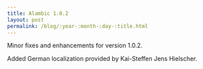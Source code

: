 ```yaml
---
title: Alambic 1.0.2
layout: post
permalink: /blog/:year-:month-:day-:title.html
---
```


Minor fixes and enhancements for version 1.0.2.

Added German localization provided by  Kai-Steffen Jens Hielscher.
